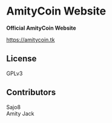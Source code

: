 # AmityCoin Website

**Official AmityCoin Website**

https://amitycoin.tk

## License

GPLv3

## Contributors

Sajo8  
Amity Jack
